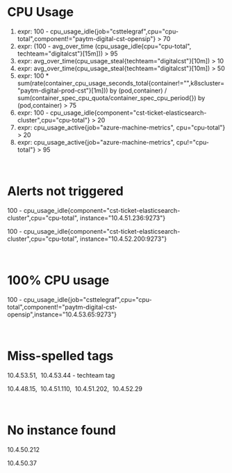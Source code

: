 # CPU Usage

1.  expr: 100 - cpu_usage_idle{job="csttelegraf",cpu="cpu-total",component!="paytm-digital-cst-opensip"} > 70
2.  expr: (100 - avg_over_time (cpu_usage_idle{cpu="cpu-total", techteam="digitalcst"}\[15m\])) > 95
3.  expr: avg_over_time(cpu_usage_steal{techteam="digitalcst"}\[10m\]) > 10
4.  expr: avg_over_time(cpu_usage_steal{techteam="digitalcst"}\[10m\]) > 50
5.  expr: 100 \* sum(rate(container_cpu_usage_seconds_total{container!="",k8scluster="paytm-digital-prod-cst"}\[1m\])) by (pod,container) / sum(container_spec_cpu_quota/container_spec_cpu_period{}) by (pod,container) > 75
6.  expr: 100 - cpu_usage_idle{component="cst-ticket-elasticsearch-cluster",cpu="cpu-total"} > 20
7.  expr: cpu_usage_active{job="azure-machine-metrics", cpu="cpu-total"} > 20
8.  expr: cpu_usage_active{job="azure-machine-metrics", cpu!="cpu-total"} > 95

&nbsp;

# Alerts not triggered

100 - cpu_usage_idle{component="cst-ticket-elasticsearch-cluster",cpu="cpu-total", instance="10.4.51.236:9273"}

100 - cpu_usage_idle{component="cst-ticket-elasticsearch-cluster",cpu="cpu-total", instance="10.4.52.200:9273"}

&nbsp;

# 100% CPU usage

100 - cpu_usage_idle{job="csttelegraf",cpu="cpu-total",component!="paytm-digital-cst-opensip",instance="10.4.53.65:9273"}

&nbsp;

# Miss-spelled tags 

10.4.53.51,  10.4.53.44 - techteam tag

10.4.48.15,  10.4.51.110,  10.4.51.202,  10.4.52.29

&nbsp;

# No instance found

10.4.50.212

10.4.50.37